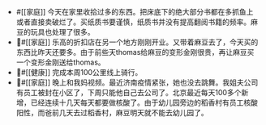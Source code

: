 - #[[家庭]] 今天在家里收拾过多的东西。把床底下的绝大部分书都在多抓鱼上或者直接卖破烂了。买纸质书要谨慎，纸质书并没有提高翻阅书籍的频率。麻豆的玩具也处理了很多。
- #[[家庭]] 乐高的折扣店在另一个地方刚刚开业。又带着麻豆去了，今天买的东西比昨天还要多。由于前些天thomas给麻豆的变形金刚很贵，再让麻豆买一个变形金刚送给thomas。
- #[[健康]] 完成本周100公里线上骑行。
- #[[家庭]] 晚上和我妈视频。最近济南疫情紧张，她也没去跳舞。我姐夫公司有员工被封在小区了，下周只能他自己去公司了。北京最近每天100多个新增，已经连续十几天每天都要做核酸了。由于幼儿园旁边的稻香村有员工核酸阳性，而爸前几天去过稻香村，麻豆明天就不能去幼儿园了。

